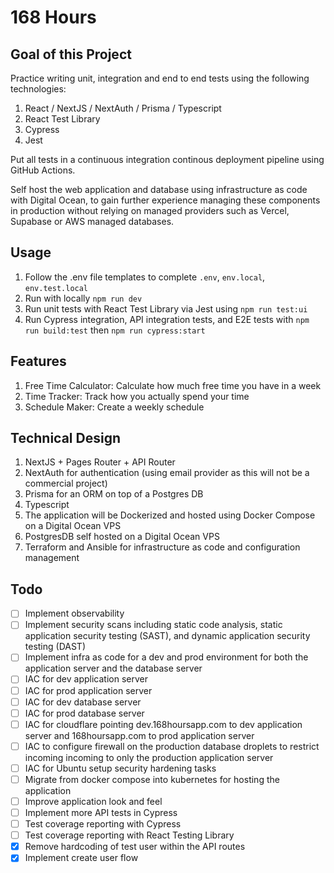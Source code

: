 # 168 Hours

## Goal of this Project

Practice writing unit, integration and end to end tests using the following technologies:

1. React / NextJS / NextAuth / Prisma / Typescript
2. React Test Library
3. Cypress
4. Jest

Put all tests in a continuous integration continous deployment pipeline using GitHub Actions.

Self host the web application and database using infrastructure as code with Digital Ocean, to gain further experience managing these components in production without relying on managed providers such as Vercel, Supabase or AWS managed databases.

## Usage

1. Follow the .env file templates to complete `.env`, `env.local`, `env.test.local`
2. Run with locally `npm run dev`
3. Run unit tests with React Test Library via Jest using `npm run test:ui`
4. Run Cypress integration, API integration tests, and E2E tests with `npm run build:test` then `npm run cypress:start`

## Features

1. Free Time Calculator: Calculate how much free time you have in a week
2. Time Tracker: Track how you actually spend your time
3. Schedule Maker: Create a weekly schedule

## Technical Design

1. NextJS + Pages Router + API Router
2. NextAuth for authentication (using email provider as this will not be a commercial project)
3. Prisma for an ORM on top of a Postgres DB
4. Typescript
5. The application will be Dockerized and hosted using Docker Compose on a Digital Ocean VPS
6. PostgresDB self hosted on a Digital Ocean VPS
7. Terraform and Ansible for infrastructure as code and configuration management

## Todo

-   [ ] Implement observability
-   [ ] Implement security scans including static code analysis, static application security testing (SAST), and dynamic application security testing (DAST)
-   [ ] Implement infra as code for a dev and prod environment for both the application server and the database server
-   [ ] IAC for dev application server
-   [ ] IAC for prod application server
-   [ ] IAC for dev database server
-   [ ] IAC for prod database server
-   [ ] IAC for cloudflare pointing dev.168hoursapp.com to dev application server and 168hoursapp.com to prod application server
-   [ ] IAC to configure firewall on the production database droplets to restrict incoming incoming to only the production application server
-   [ ] IAC for Ubuntu setup security hardening tasks
-   [ ] Migrate from docker compose into kubernetes for hosting the application
-   [ ] Improve application look and feel
-   [ ] Implement more API tests in Cypress
-   [ ] Test coverage reporting with Cypress
-   [ ] Test coverage reporting with React Testing Library
-   [x] Remove hardcoding of test user within the API routes
-   [x] Implement create user flow
